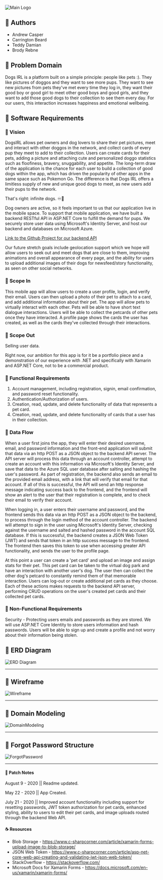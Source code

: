 ![Main Logo](/assets/main.png)

## 🐶 Authors 
- Andrew Casper
- Carrington Beard
- Teddy Damian
- Brody Rebne

## 🐶 Problem Domain
Dogs IRL is a platform built on a simple principle: people like pets :). They like pictures of doggos and they want to see more pups. They want to see new pictures from pets they've met every time they log in, they want their good boy or good girl to meet other good boys and good girls, and they want to add those good dogs to their collection to see them every day. For our users, this interaction increases happiness and emotional wellbeing.

## 🐶 Software Requirements
### 🐾 **Vision**
DogsIRL allows pet owners and dog lovers to share their pet pictures, meet and interact with other doggos in the network, and collect cards of every pup they meet to add to their collection. Users can create cards for their pets, adding a picture and attaching cute and personalized doggo statistics such as floofiness, bravery, snuggability, and appetite. The long-term draw of the application is the chance for each user to build a collection of good dogs within the app, which has driven the popularity of other apps in the same space such as Pokemon Go. The difference is that Dogs IRL offers a limitless supply of new and unique good dogs to meet, as new users add their pups to the network. 

That's right: infinite dogs. ♾🐶

Dog owners are active, so it feels important to us that our application live in the mobile space. To support that mobile application, we have built a backend RESTful API in ASP.NET Core to fulfill the demand for pups. We securely store user data using Microsoft's Identity Server, and host our backend and databases on Microsoft Azure.

[Link to the Github Project for our backend API](https://github.com/401FinalProjectOrg/DogsIRL-API)

Our future stretch goals include geolocation support which we hope will allow users to seek out and meet dogs that are close to them, improving animations and overall appearance of every page, and the ability for users to upload additional images of their dogs for newsfeed/story functionality, as seen on other social networks.

### 🐾 **Scope In**
This mobile app will allow users to create a user profile, login, and verify their email.
Users can then upload a photo of their pet to attach to a card, and add additional information about their pet.
The app will allow pets to virtually interact with each other.
Pets will be able to have short text dialogue interactions.
Users will be able to collect the petcards of other pets once they have interacted.
A profile page shows the cards the user has created, as well as the cards they've collected through their interactions.

### 🐾 **Scope Out**
Selling user data.

Right now, our ambition for this app is for it be a portfolio piece and a demonstration of our experience with .NET and specifically with Xamarin and ASP.NET Core, not to be a commercial product.

### 🐾 **Functional Requirements**
1. Account management, including registration, signin, email confirmation, and password reset functionality.
2. Authentication/Authorization of users.
3. Creation, read, update, and delete functionality of data that represents a pet card.
4. Creation, read, update, and delete functionality of cards that a user has in their collection.

### 🐾 **Data Flow**
	
When a user first joins the app, they will enter their desired username, email, and password information and the front-end application will submit that data via an http POST as a JSON object to the backend API server. The API server will process this data through an account controller, attempt to create an account with this information via Microsoft's Identity Server, and save that data to the Azure SQL user database after salting and hashing the user's password. As part of registration, the backend also sends an email to the provided email address, with a link that will verify that email for that account. If all of this is successful, the API will send an http response message indicating success back to the frontend, and the frontend will show an alert to the user that their registration is complete, and to check their email to verify their account.

When logging in, a user enters their username and password, and the frontend sends this data via an http POST as a JSON object to the backend, to process through the login method of the account controller. The backend will attempt to sign in the user using Microsoft's Identity Server, checking against the username and salted and hashed password in the account SQL database. If this is successful, the backend creates a JSON Web Token (JWT) and sends that token in an http success message to the frontend. The frontend then saves this token to use when accessing greater API functionality, and sends the user to the profile page.

At this point a user can create a 'pet card' and upload an image and assign stats for their pet. This pet card can be taken to the virtual dog park and have an interaction with another user's dog. The user then can collect the other dog's petcard to constantly remind them of that memorable interaction. Users can log-out or create additional pet cards as they choose. Each of these actions makes requests to the backend API server, performing CRUD operations on the user's created pet cards and their collected pet cards.

### 🐾 **Non-Functional Requirements**

Security - Protecting users emails and passwords as they are stored. We will use ASP.NET Core Identity to store users information and hash passwords. Users will be able to sign up and create a profile and not worry about their information being stolen.

## 🐶 ERD Diagram
![ERD Diagram](https://github.com/401FinalProjectOrg/DogsIRL/blob/dev/DogsIRL%20ER%20Diagram.png)
*  *  *  *  *
## 🐶 Wireframe
![Wireframe](https://github.com/401FinalProjectOrg/DogsIRL/blob/dev/DogsIRL%20Wireframes.png)
*  *  *  *  *
## 🐶 Domain Modeling
![DomainModeling](https://github.com/401FinalProjectOrg/DogsIRL/blob/dev/DogsIRLDomainModel.png)
*  *  *  *  *
## 🐶 Forgot Password Structure
![ForgotPassword](https://github.com/401FinalProjectOrg/DogsIRL/blob/dev/Forgot-password.png)
*  *  *  *  *

#### 🔨 Patch Notes
August 9 - 2020 || Readme updated.

May 22 - 2020 || App Created.

July 21 - 2020 || Improved account functionality including support for resetting passwords, JWT token authorization for pet cards, enhanced styling, ability to users to edit their pet cards, and image uploads routed through the backend Web API.

#### ☕ Resources
- Blob Storage - https://www.c-sharpcorner.com/article/xamarin-forms-upload-image-to-blob-storage/
- JSON Web Token - https://www.c-sharpcorner.com/article/asp-net-core-web-api-creating-and-validating-jwt-json-web-token/
- StackOverflow - https://stackoverflow.com/
- Microsoft Docs for Xamarin Forms - https://docs.microsoft.com/en-us/xamarin/xamarin-forms/
